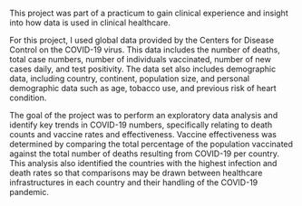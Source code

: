 This project was part of a practicum to gain clinical experience and insight into how data is used in clinical healthcare.

For this project, I used global data provided by the Centers for Disease Control on the COVID-19 virus. This data includes the number of deaths, total case numbers,
number of individuals vaccinated, number of new cases daily, and test positivity. The data set also includes demographic data, including country, continent, population size, 
and personal demographic data such as age, tobacco use, and previous risk of heart condition.

The goal of the project was to perform an exploratory data analysis and identify key trends in COVID-19 numbers, specifically relating to death counts and vaccine rates and
effectiveness. Vaccine effectiveness was determined by comparing the total percentage of the population vaccinated against the total number of deaths resulting from COVID-19 per country.
This analysis also identified the countries with the highest infection and death rates so that comparisons may be drawn between healthcare infrastructures in each country and their
handling of the COVID-19 pandemic.
